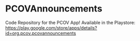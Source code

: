 # PCOVAnnouncements
Code Repository for the PCOV App! Available in the Playstore:
https://play.google.com/store/apps/details?id=org.pcov.pcovannouncements
